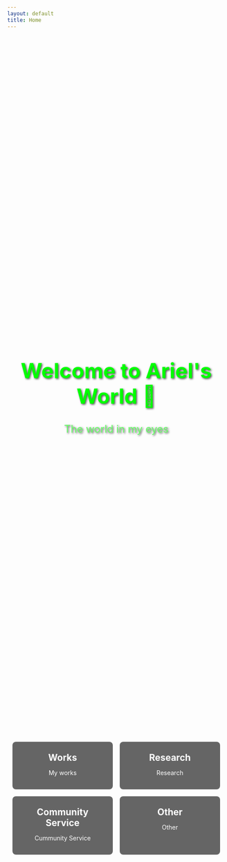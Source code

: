 ```yaml
---
layout: default
title: Home
---
```


<style>
.hero {
  background-image: url('/assets/images/my_bg.jpg'); /* 你的背景图 */
  background-size: cover;
  background-position: center;
  height: 40vh;
  display: flex;
  flex-direction: column;
  justify-content: center;
  align-items: center;
  text-align: center;
  color: #00ff00;
  text-shadow: 2px 2px 4px rgba(0,0,0,0.7);
}
.hero h1 {
  font-size: 3rem;
  margin-bottom: 0.5rem;
}
.hero p {
  font-size: 1.5rem;
  color: #66ff66;
  margin-bottom: 0;
}

.modules {
  display: flex;
  flex-wrap: wrap;
  justify-content: center;
  margin: 2rem 0;
  gap: 1rem;
}
.module-card {
  background: rgba(0,0,0,0.6);
  color: white;
  width: 200px;
  padding: 1rem;
  text-align: center;
  border-radius: 8px;
  text-decoration: none;
  transition: transform 0.2s, background 0.2s;
}
.module-card:hover {
  transform: scale(1.05);
  background: rgba(0,0,0,0.8);
}
.module-card h2 {
  margin: 0.5rem 0;
}
</style>

<div class="hero">
  <h1>Welcome to Ariel's World 🌌</h1>
  <p>The world in my eyes</p>
</div>

<div class="modules">
  <a class="module-card" href="/works/">
    <h2>Works</h2>
    <p>My works</p>
  </a>
  <a class="module-card" href="/research/">
    <h2>Research</h2>
    <p>Research</p>
  </a>
  <a class="module-card" href="/community/">
    <h2>Community Service</h2>
    <p>Cummunity Service</p>
  </a>
  <a class="module-card" href="/other/">
    <h2>Other</h2>
    <p>Other</p>
  </a>
</div>
